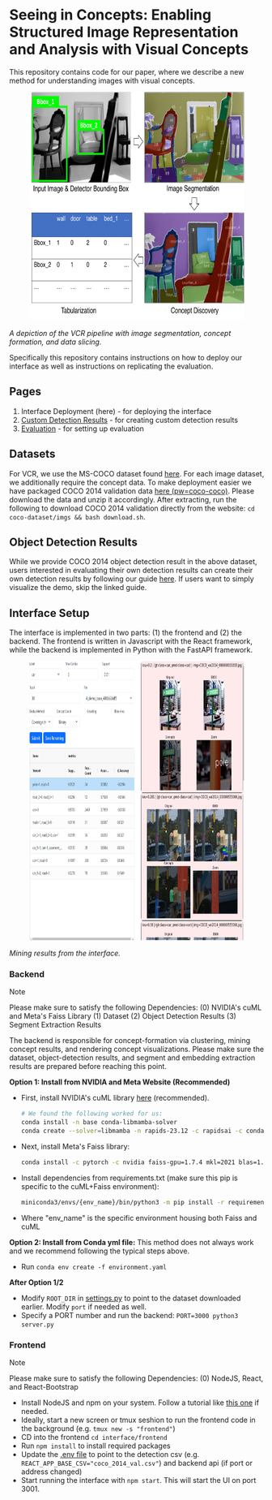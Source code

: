 # Seeing in Concepts: Enabling Structured Image Representation and Analysis with Visual Concepts

This repository contains code for our paper, where we describe a new method for understanding images with visual concepts.
<figure>
<img src="/docs/overview.png" height="450">
<!-- <figcaption>A depiction of the VCR pipeline with image segmentation, concept formation, and data slicing</figcaption> -->
</figure>

*A depiction of the VCR pipeline with image segmentation, concept formation, and data slicing.*

Specifically this repository contains instructions on how to deploy our interface as well as instructions on replicating the evaluation.

## Pages
1. Interface Deployment (here) - for deploying the interface
2. [Custom Detection Results](/docs/custom-detections.md) - for creating custom detection results
3. [Evaluation](/docs/evaluation.md) - for setting up evaluation

## Datasets
For VCR, we use the MS-COCO dataset found [here](https://cocodataset.org). For each image dataset, we additionally require the concept data. 
To make deployment easier we have packaged COCO 2014 validation data [here (pw=coco-coco)](). Please download the data and unzip it accordingly. After extracting, run the following to download COCO 2014 validation directly from the website: `cd coco-dataset/imgs && bash download.sh`.

## Object Detection Results
While we provide COCO 2014 object detection result in the above dataset, users interested in evaluating their own detection results can create their own detection results by following our guide [here](/docs/custom-detections.md). If users want to simply visualize the demo, skip the linked guide.

## Interface Setup
The interface is implemented in two parts: (1) the frontend and (2) the backend. The frontend is written in Javascript with
the React framework, while the backend is implemented in Python with the FastAPI framework.

<figure>
<img src="/docs/ui-example-1.png" height="550">
<!-- <figcaption>Mining results from the interface.</figcaption> -->
</figure>

*Mining results from the interface.*

### Backend
> [!NOTE]
> Please make sure to satisfy the following Dependencies: (0) NVIDIA's cuML and Meta's Faiss Library (1) Dataset (2) Object Detection Results (3) Segment Extraction Results

The backend is responsible for concept-formation via clustering, mining concept results, and rendering concept visualizations.
Please make sure the dataset, object-detection results, and segment and embedding extraction results are prepared before reaching this point.

**Option 1: Install from NVIDIA and Meta Website (Recommended)**
* First, install NVIDIA's cuML library [here](https://docs.rapids.ai/install) (recommended). 
  ```bash
  # We found the following worked for us:
  conda install -n base conda-libmamba-solver
  conda create --solver=libmamba -n rapids-23.12 -c rapidsai -c conda-forge -c nvidia      rapids=23.12 python=3.10 cuda-version=11.8
  ```
* Next, install Meta's Faiss library:
  ```bash
  conda install -c pytorch -c nvidia faiss-gpu=1.7.4 mkl=2021 blas=1.0=mkl
  ```
* Install dependencies from requirements.txt (make sure this pip is specific to the cuML+Faiss environment):
  ```bash
  miniconda3/envs/{env_name}/bin/python3 -m pip install -r requirements.txt
  ```
* Where "env_name" is the specific environment housing both Faiss and cuML

**Option 2: Install from Conda yml file:**
This method does not always work and we recommend following the typical steps above.
* Run `conda env create -f environment.yaml`

**After Option 1/2**
* Modify `ROOT_DIR` in [settings.py](/cluster-explorer/backend/api/utils/settings.py) to point to the dataset downloaded earlier. Modify `port` if needed as well.
* Specify a PORT number and run the backend: `PORT=3000 python3 server.py`

### Frontend
> [!NOTE]
> Please make sure to satisfy the following Dependencies: (0) NodeJS, React, and React-Bootstrap
* Install NodeJS and npm on your system. Follow a tutorial like [this one](https://www.digitalocean.com/community/tutorials/how-to-install-node-js-on-ubuntu-22-04) if needed.
* Ideally, start a new screen or tmux seshion to run the frontend code in the background (e.g. `tmux new -s "frontend"`)
* CD into the frontend `cd interface/frontend` 
* Run `npm install` to install required packages
* Update the [.env file](/cluster-explorer/frontend/.env) to point to the detection csv (e.g. `REACT_APP_BASE_CSV="coco_2014_val.csv"`) and backend api (if port or address changed)
* Start running the interface with `npm start`. This will start the UI on port 3001.
